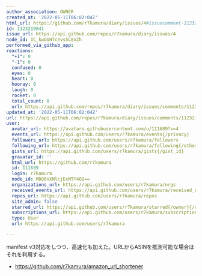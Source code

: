 ```yaml
---
author_association: OWNER
created_at: '2022-05-11T06:02:04Z'
html_url: https://github.com/r7kamura/diary/issues/4#issuecomment-1123219041
id: 1123219041
issue_url: https://api.github.com/repos/r7kamura/diary/issues/4
node_id: IC_kwDOHTcevs5C8vZh
performed_via_github_app: 
reactions:
  "+1": 0
  "-1": 0
  confused: 0
  eyes: 0
  heart: 0
  hooray: 0
  laugh: 0
  rocket: 0
  total_count: 0
  url: https://api.github.com/repos/r7kamura/diary/issues/comments/1123219041/reactions
updated_at: '2022-05-11T06:02:04Z'
url: https://api.github.com/repos/r7kamura/diary/issues/comments/1123219041
user:
  avatar_url: https://avatars.githubusercontent.com/u/111689?v=4
  events_url: https://api.github.com/users/r7kamura/events{/privacy}
  followers_url: https://api.github.com/users/r7kamura/followers
  following_url: https://api.github.com/users/r7kamura/following{/other_user}
  gists_url: https://api.github.com/users/r7kamura/gists{/gist_id}
  gravatar_id: ''
  html_url: https://github.com/r7kamura
  id: 111689
  login: r7kamura
  node_id: MDQ6VXNlcjExMTY4OQ==
  organizations_url: https://api.github.com/users/r7kamura/orgs
  received_events_url: https://api.github.com/users/r7kamura/received_events
  repos_url: https://api.github.com/users/r7kamura/repos
  site_admin: false
  starred_url: https://api.github.com/users/r7kamura/starred{/owner}{/repo}
  subscriptions_url: https://api.github.com/users/r7kamura/subscriptions
  type: User
  url: https://api.github.com/users/r7kamura

---
```

manifest v3対応をしつつ、高速化も加えた。URLからASINを推測可能な場合はそれを利用する。

-  https://github.com/r7kamura/amazon_url_shortener